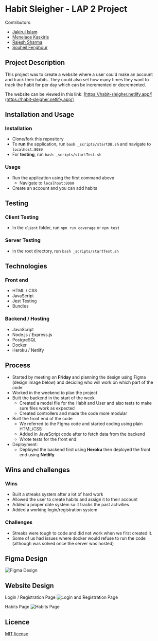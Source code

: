 # Habit Sleigher - LAP 2 Project
Contributors:
- [Jakirul Islam](https://github.com/Jakirul)
- [Menelaos Kaskiris](https://github.com/mkaskiris)
- [Rajesh Sharma](https://github.com/Rajx1)
- [Souheil Fenghour](https://github.com/sf308)

## Project Description
This project was to create a website where a user could make an account and track their habits. They could also set how many times they want to track the habit for per day which can be incremented or decremented.

The website can be viewed in this link: [https://habit-sleigher.netlify.app/](https://habit-sleigher.netlify.app/)

## Installation and Usage
### Installation
- Clone/fork this repository
- To **run** the application, run `bash _scripts/startDB.sh` and navigate to `localhost:8080`
- For **testing**, run `bash _scripts/startTest.sh`

### Usage
- Run the application using the first command above
	- Navigate to `localhost:8080`
- Create an account and you can add habits

## Testing

### Client Testing

-   In the  `client`  folder, run  `npm run coverage`  or  `npm test`

### Server Testing

-  In the root directory, run `bash _scripts/startTest.sh`

## Technologies
### Front end
- HTML / CSS
- JavaScript
- Jest Testing
- Bundles

### Backend / Hosting
- JavaScript
- Node.js / Express.js
- PostgreSQL
- Docker
- Heroku / Netlify

## Process
- Started by meeting on **Friday** and planning the design using Figma (design image below) and deciding who will work on which part of the code
- Worked in the weekend to plan the project
- Built the backend in the start of the week
	- Created a model file for the Habit and User and also tests to make sure files work as expected
	- Created controllers and made the code more modular
- Built the front end of the code
	- We referred to the Figma code and started coding using plain HTML/CSS
	- Added in JavaScript code after to fetch data from the backend
	- Wrote tests for the front end
- Deployment:
	- Deployed the backend first using **Heroku** then deployed the front end using **Netlify**

## Wins and challenges
### Wins
- Built a streaks system after a lot of hard work
- Allowed the user to create habits and assign it to their account
- Added a proper date system so it tracks the past activities
- Added a working login/registration system

### Challenges
- Streaks were tough to code and did not work when we first created it.
- Some of us had issues where docker would refuse to run the code (although was solved once the server was hosted)

## Figma Design
![Figma Design](https://i.gyazo.com/c9141a561017ba5ccc2b8a2e08901a4f.png)

## Website Design

Login / Registration Page
![Login and Registration Page](https://i.gyazo.com/a221141a048a51a4416b9188a5db2427.png)

Habits Page
![Habits Page](https://i.gyazo.com/54a3c2bd071a73fe869394fe350a5675.png)

  
## Licence
[MIT license](https://opensource.org/licenses/mit-license.php)
